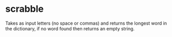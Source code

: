 # scrabble

Takes as input letters (no space or commas) and returns the longest word in the dictionary, if no word found then returns an empty string.
